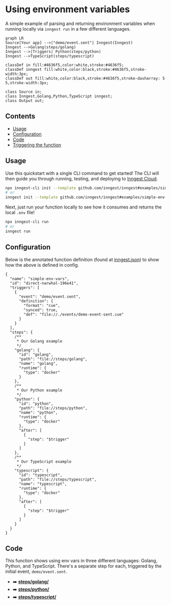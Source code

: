# Using environment variables

<!-- Insert a short summary of the function. It should be no longer than a single paragraph -->
A simple example of parsing and returning environment variables when running locally via `inngest run` in a few different languages.

<!-- Define a flowchart to visually show how the function will work -->
<!-- https://mermaid.live/ is a great tool for this, and docs are at https://mermaid-js.github.io/mermaid/#/flowchart -->
```mermaid
graph LR
Source[Your app] -->|"demo/event.sent"| Inngest(Inngest)
Inngest -->Golang(steps/golang)
Inngest -->|Triggers| Python(steps/python)
Inngest -->TypeScript(steps/typescript)

classDef in fill:#4636f5,color:white,stroke:#4636f5;
classDef inngest fill:white,color:black,stroke:#4636f5,stroke-width:3px;
classDef out fill:white,color:black,stroke:#4636f5,stroke-dasharray: 5 5,stroke-width:3px;

class Source in;
class Inngest,Golang,Python,TypeScript inngest;
class Output out;
```

<!-- To go along with the visual diagram, you can optionally add some numbered steps here to show the same flow -->
<!-- This may not always be required or appropriate, e.g. if there are some async actions happening -->

## Contents

<!-- A table of contents for your example, covering a few key areas -->
- [Usage](#usage)
- [Configuration](#configuration)
- [Code](#code)
- [Triggering the function](#triggering-the-function)

## Usage

<!-- A quick view of how to get started with the template. -->
<!-- The CLI can guide them -->
Use this quickstart with a single CLI command to get started! The CLI will then guide you through running, testing, and deploying to [Inngest Cloud](https//inngest.com/sign-up?ref=github-example).

```sh
npx inngest-cli init --template github.com/inngest/inngest#examples/simple-env-vars
# or
inngest init --template github.com/inngest/inngest#examples/simple-env-vars
```

Next, just run your function locally to see how it consumes and returns the local `.env` file!

```sh
npx inngest-cli run
# or
inngest run
```

## Configuration

<!-- An annotated version of the `inngest.json|cue` file to help the user firm up the understanding of how the config works.-->

Below is the annotated function definition (found at [inngest.json](/inngest.json)) to show how the above is defined in config.

```jsonc
{
  "name": "simple-env-vars",
  "id": "direct-narwhal-196e41",
  "triggers": [
    {
      "event": "demo/event.sent",
      "definition": {
        "format": "cue",
        "synced": true,
        "def": "file://./events/demo-event-sent.cue"
      }
    }
  ],
  "steps": {
    /**
     * Our Golang example
     */
    "golang": {
      "id": "golang",
      "path": "file://steps/golang",
      "name": "golang",
      "runtime": {
        "type": "docker"
      }
    },
    /**
     * Our Python example
     */
    "python": {
      "id": "python",
      "path": "file://steps/python",
      "name": "python",
      "runtime": {
        "type": "docker"
      },
      "after": [
        {
          "step": "$trigger"
        }
      ]
    },
    /**
     * Our TypeScript example
     */
    "typescript": {
      "id": "typescript",
      "path": "file://steps/typescript",
      "name": "typescript",
      "runtime": {
        "type": "docker"
      },
      "after": [
        {
          "step": "$trigger"
        }
      ]
    }
  }
}

```

## Code

This function shows using env vars in three different languages: Golang, Python, and TypeScript. There's a separate step for each, triggered by the initial event, `demo/event.sent`.

<!-- A brief summary of where to find the various steps in the code and any other interesting configuration -->
- ➡️ [**steps/golang/**](steps/golang)
- ➡️ [**steps/python/**](steps/python)
- ➡️ [**steps/typescript/**](steps/typescript)
